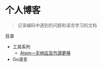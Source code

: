 # 个人博客

> 记录编码中遇到的问题和语言学习的文档

目录

* 工具系列
  * [Atom—无响应及包源更换](https://github.com/pengxian/blog/201805/atom无响应及包源更换.md.md)
* Go语言
